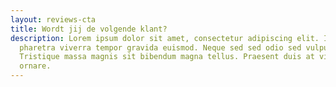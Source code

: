 ```yaml
---
layout: reviews-cta
title: Wordt jij de volgende klant?
description: Lorem ipsum dolor sit amet, consectetur adipiscing elit. In
  pharetra viverra tempor gravida euismod. Neque sed sed odio sed vulputate.
  Tristique massa magnis sit bibendum magna tellus. Praesent duis at viverra
  ornare.
---
```

